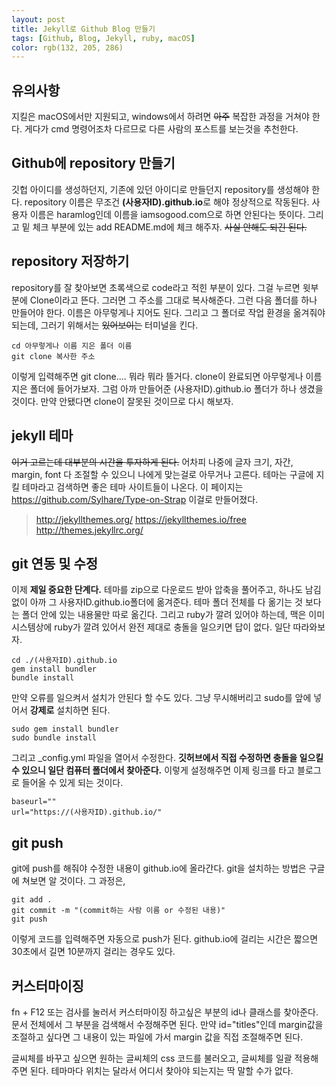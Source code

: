 ```yaml
---
layout: post
title: Jekyll로 Github Blog 만들기
tags: [Github, Blog, Jekyll, ruby, macOS]
color: rgb(132, 205, 286)
---
```

## 유의사항
지킬은 macOS에서만 지원되고, windows에서 하려면 ~~아주~~ 복잡한 과정을 거쳐야 한다.
게다가 cmd 명령어조차 다르므로 다른 사람의 포스트를 보는것을 추천한다.
## Github에 repository 만들기
깃헙 아이디를 생성하던지, 기존에 있던 아이디로 만들던지 repository를 생성해야 한다.
repository 이름은 무조건 **(사용자ID).github.io**로 해야 정상적으로 작동된다.
사용자 이름은 haramlog인데 이름을 iamsogood.com으로 하면 안된다는 뜻이다.
그리고 밑 체크 부분에 있는 add README.md에 체크 해주자. ~~사실 안해도 되긴 된다.~~
## repository 저장하기
repository를 잘 찾아보면 초록색으로 code라고 적힌 부분이 있다.
그걸 누르면 윗부분에 Clone이라고 뜬다. 그러면 그 주소를 그대로 복사해준다.
그런 다음 폴더를 하나 만들어야 한다. 이름은 아무렇게나 지어도 된다.
그리고 그 폴더로 작업 환경을 옮겨줘야 되는데, 그러기 위해서는 ~~있어보이는~~ 터미널을 킨다.

```
cd 아무렇게나 이름 지은 폴더 이름
git clone 복사한 주소
```

이렇게 입력해주면 git clone.... 뭐라 뭐라 뜰거다.
clone이 완료되면 아무렇게나 이름 지은 폴더에 들어가보자.
그럼 아까 만들어준 (사용자ID).github.io 폴더가 하나 생겼을 것이다.
만약 안됐다면 clone이 잘못된 것이므로 다시 해보자.

## jekyll 테마
~~이거 고르는데 대부분의 시간을 투자하게 된다.~~
어차피 나중에 글자 크기, 자간, margin, font 다 조절할 수 있으니 나에게 맞는걸로 아무거나 고른다.
테마는 구글에 지킬 테마라고 검색하면 좋은 테마 사이트들이 나온다.
이 페이지는 https://github.com/Sylhare/Type-on-Strap 이걸로 만들어졌다.

> http://jekyllthemes.org/
> https://jekyllthemes.io/free
> http://themes.jekyllrc.org/

## git 연동 및 수정
이제 **제일 중요한 단계다.** 테마를 zip으로 다운로드 받아 압축을 풀어주고, 하나도 남김없이 아까 그 사용자ID.github.io폴더에 옮겨준다.
테마 폴더 전체를 다 옮기는 것 보다는 폴더 안에 있는 내용물만 따로 옮긴다.
그리고 ruby가 깔려 있어야 하는데, 맥은 이미 시스템상에 ruby가 깔려 있어서  완전 제대로 충돌을 일으키면 답이 없다. 일단 따라와보자.

```
cd ./(사용자ID).github.io
gem install bundler
bundle install
```

만약 오류를 일으켜서 설치가 안된다 할 수도 있다.
그냥 무시해버리고 sudo를 앞에 넣어서 **강제로** 설치하면 된다.

```
sudo gem install bundler
sudo bundle install
```

그리고 _config.yml 파일을 열어서 수정한다.
**깃허브에서 직접 수정하면 충돌을 일으킬 수 있으니 일단 컴퓨터 폴더에서 찾아준다.**
이렇게 설정해주면 이제 링크를 타고 블로그로 들어올 수 있게 되는 것이다.

```
baseurl=""
url="https://(사용자ID).github.io/"
```
## git push
git에 push를 해줘야 수정한 내용이 github.io에 올라간다.
git을 설치하는 방법은 구글에 쳐보면 알 것이다. 그 과정은,

```
git add .
git commit -m "(commit하는 사람 이름 or 수정된 내용)"
git push
```

이렇게 코드를 입력해주면 자동으로 push가 된다.
github.io에 걸리는 시간은 짧으면 30초에서 길면 10분까지 걸리는 경우도 있다.
## 커스터마이징
fn + F12 또는 검사를 눌러서 커스터마이징 하고싶은 부분의 id나 클래스를 찾아준다.
문서 전체에서 그 부분을 검색해서 수정해주면 된다.
만약 id="titles"인데 margin값을 조절하고 싶다면 그 내용이 있는 파일에 가서 margin 값을 직접 조절해주면 된다.

글씨체를 바꾸고 싶으면 원하는 글씨체의 css 코드를 불러오고, 글씨체를 일괄 적용해주면 된다.
테마마다 위치는 달라서 어디서 찾아야 되는지는 딱 말할 수가 없다.
